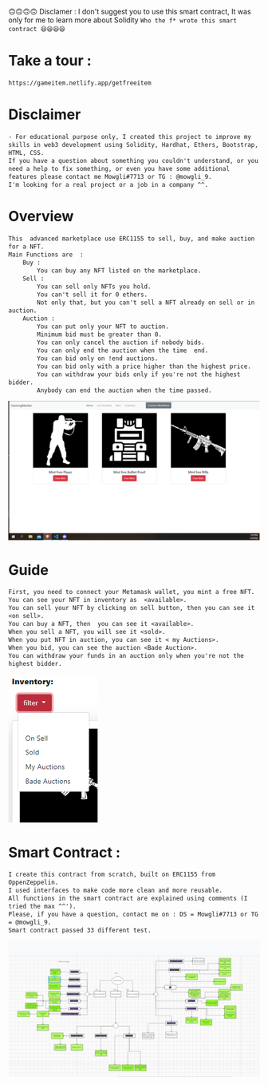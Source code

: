 🙃🙃🙃🙃 Disclamer : I don't suggest you to use this smart contract, It was only for me to learn more about Solidity ` Who the f* wrote this smart contract 😆😆😆😆 `



# Take a tour : 
    https://gameitem.netlify.app/getfreeitem

# Disclaimer

    - For educational purpose only, I created this project to improve my skills in web3 development using Solidity, Hardhat, Ethers, Bootstrap, HTML, CSS.
    If you have a question about something you couldn't understand, or you need a help to fix something, or even you have some additional features please contact me Mowgli#7713 or TG : @mowgli_9.
    I'm looking for a real project or a job in a company ^^.
    

# Overview

    This  advanced marketplace use ERC1155 to sell, buy, and make auction for a NFT.
    Main Functions are  :
        Buy : 
            You can buy any NFT listed on the marketplace.
        Sell :
            You can sell only NFTs you hold.
            You can't sell it for 0 ethers.
            Not only that, but you can't sell a NFT already on sell or in auction.
        Auction :
            You can put only your NFT to auction.
            Minimum bid must be greater than 0.
            You can only cancel the auction if nobody bids.
            You can only end the auction when the time  end.
            You can bid only on !end auctions.
            You can bid only with a price higher than the highest price.
            You can withdraw your bids only if you're not the highest bidder.
            Anybody can end the auction when the time passed.

![This is an image](test/READMEIMG/freemint.PNG)


# Guide

    First, you need to connect your Metamask wallet, you mint a free NFT.
    You can see your NFT in inventory as  <available>.
    You can sell your NFT by clicking on sell button, then you can see it <on sell>.
    You can buy a NFT, then  you can see it <available>.
    When you sell a NFT, you will see it <sold>.
    When you put NFT in auction, you can see it < my Auctions>.
    When you bid, you can see the auction <Bade Auction>.
    You can withdraw your funds in an auction only when you're not the highest bidder.
![This is an image](test/READMEIMG/filter.PNG)


# Smart Contract :

    I create this contract from scratch, built on ERC1155 from OppenZeppelin.
    I used interfaces to make code more clean and more reusable.
    All functions in the smart contract are explained using comments (I tried the max ^^').
    Please, if you have a question, contact me on : DS = Mowgli#7713 or TG = @mowgli_9.
    Smart contract passed 33 different test.
    
 ![This is an image](test/READMEIMG/alltestnoy2.PNG)
 
